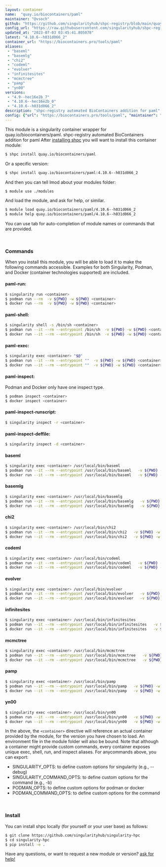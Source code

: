 ```yaml
---
layout: container
name:  "quay.io/biocontainers/paml"
maintainer: "@vsoch"
github: "https://github.com/singularityhub/shpc-registry/blob/main/quay.io/biocontainers/paml/container.yaml"
config_url: "https://raw.githubusercontent.com/singularityhub/shpc-registry/main/quay.io/biocontainers/paml/container.yaml"
updated_at: "2023-07-03 03:45:41.805078"
latest: "4.10.6--h031d066_2"
container_url: "https://biocontainers.pro/tools/paml"
aliases:
 - "baseml"
 - "basemlg"
 - "chi2"
 - "codeml"
 - "evolver"
 - "infinitesites"
 - "mcmctree"
 - "pamp"
 - "yn00"
versions:
 - "4.9--hec16e2b_7"
 - "4.10.6--hec16e2b_0"
 - "4.10.6--h031d066_2"
description: "shpc-registry automated BioContainers addition for paml"
config: {"url": "https://biocontainers.pro/tools/paml", "maintainer": "@vsoch", "description": "shpc-registry automated BioContainers addition for paml", "latest": {"4.10.6--h031d066_2": "sha256:5bc7ceea0bf33bc1975bffeb64e9c4ca3955fac9320d87dc5a443b405ac12cff"}, "tags": {"4.9--hec16e2b_7": "sha256:8a4612423d8664ba34989e4e085b7cd0ea9f9b730bac67d97bf61745768d5020", "4.10.6--hec16e2b_0": "sha256:c8d7a4fea26864f55e90300c84dfd0f8b61dd832e7e0a42e315d055285a3bc0e", "4.10.6--h031d066_2": "sha256:5bc7ceea0bf33bc1975bffeb64e9c4ca3955fac9320d87dc5a443b405ac12cff"}, "docker": "quay.io/biocontainers/paml", "aliases": {"baseml": "/usr/local/bin/baseml", "basemlg": "/usr/local/bin/basemlg", "chi2": "/usr/local/bin/chi2", "codeml": "/usr/local/bin/codeml", "evolver": "/usr/local/bin/evolver", "infinitesites": "/usr/local/bin/infinitesites", "mcmctree": "/usr/local/bin/mcmctree", "pamp": "/usr/local/bin/pamp", "yn00": "/usr/local/bin/yn00"}}
---
```


This module is a singularity container wrapper for quay.io/biocontainers/paml.
shpc-registry automated BioContainers addition for paml
After [installing shpc](#install) you will want to install this container module:


```bash
$ shpc install quay.io/biocontainers/paml
```

Or a specific version:

```bash
$ shpc install quay.io/biocontainers/paml:4.10.6--h031d066_2
```

And then you can tell lmod about your modules folder:

```bash
$ module use ./modules
```

And load the module, and ask for help, or similar.

```bash
$ module load quay.io/biocontainers/paml/4.10.6--h031d066_2
$ module help quay.io/biocontainers/paml/4.10.6--h031d066_2
```

You can use tab for auto-completion of module names or commands that are provided.

<br>

### Commands

When you install this module, you will be able to load it to make the following commands accessible.
Examples for both Singularity, Podman, and Docker (container technologies supported) are included.

#### paml-run:

```bash
$ singularity run <container>
$ podman run --rm  -v ${PWD} -w ${PWD} <container>
$ docker run --rm  -v ${PWD} -w ${PWD} <container>
```

#### paml-shell:

```bash
$ singularity shell -s /bin/sh <container>
$ podman run --it --rm --entrypoint /bin/sh  -v ${PWD} -w ${PWD} <container>
$ docker run --it --rm --entrypoint /bin/sh  -v ${PWD} -w ${PWD} <container>
```

#### paml-exec:

```bash
$ singularity exec <container> "$@"
$ podman run --it --rm --entrypoint ""  -v ${PWD} -w ${PWD} <container> "$@"
$ docker run --it --rm --entrypoint ""  -v ${PWD} -w ${PWD} <container> "$@"
```

#### paml-inspect:

Podman and Docker only have one inspect type.

```bash
$ podman inspect <container>
$ docker inspect <container>
```

#### paml-inspect-runscript:

```bash
$ singularity inspect -r <container>
```

#### paml-inspect-deffile:

```bash
$ singularity inspect -d <container>
```


#### baseml

```bash
$ singularity exec <container> /usr/local/bin/baseml
$ podman run --it --rm --entrypoint /usr/local/bin/baseml   -v ${PWD} -w ${PWD} <container> -c " $@"
$ docker run --it --rm --entrypoint /usr/local/bin/baseml   -v ${PWD} -w ${PWD} <container> -c " $@"
```


#### basemlg

```bash
$ singularity exec <container> /usr/local/bin/basemlg
$ podman run --it --rm --entrypoint /usr/local/bin/basemlg   -v ${PWD} -w ${PWD} <container> -c " $@"
$ docker run --it --rm --entrypoint /usr/local/bin/basemlg   -v ${PWD} -w ${PWD} <container> -c " $@"
```


#### chi2

```bash
$ singularity exec <container> /usr/local/bin/chi2
$ podman run --it --rm --entrypoint /usr/local/bin/chi2   -v ${PWD} -w ${PWD} <container> -c " $@"
$ docker run --it --rm --entrypoint /usr/local/bin/chi2   -v ${PWD} -w ${PWD} <container> -c " $@"
```


#### codeml

```bash
$ singularity exec <container> /usr/local/bin/codeml
$ podman run --it --rm --entrypoint /usr/local/bin/codeml   -v ${PWD} -w ${PWD} <container> -c " $@"
$ docker run --it --rm --entrypoint /usr/local/bin/codeml   -v ${PWD} -w ${PWD} <container> -c " $@"
```


#### evolver

```bash
$ singularity exec <container> /usr/local/bin/evolver
$ podman run --it --rm --entrypoint /usr/local/bin/evolver   -v ${PWD} -w ${PWD} <container> -c " $@"
$ docker run --it --rm --entrypoint /usr/local/bin/evolver   -v ${PWD} -w ${PWD} <container> -c " $@"
```


#### infinitesites

```bash
$ singularity exec <container> /usr/local/bin/infinitesites
$ podman run --it --rm --entrypoint /usr/local/bin/infinitesites   -v ${PWD} -w ${PWD} <container> -c " $@"
$ docker run --it --rm --entrypoint /usr/local/bin/infinitesites   -v ${PWD} -w ${PWD} <container> -c " $@"
```


#### mcmctree

```bash
$ singularity exec <container> /usr/local/bin/mcmctree
$ podman run --it --rm --entrypoint /usr/local/bin/mcmctree   -v ${PWD} -w ${PWD} <container> -c " $@"
$ docker run --it --rm --entrypoint /usr/local/bin/mcmctree   -v ${PWD} -w ${PWD} <container> -c " $@"
```


#### pamp

```bash
$ singularity exec <container> /usr/local/bin/pamp
$ podman run --it --rm --entrypoint /usr/local/bin/pamp   -v ${PWD} -w ${PWD} <container> -c " $@"
$ docker run --it --rm --entrypoint /usr/local/bin/pamp   -v ${PWD} -w ${PWD} <container> -c " $@"
```


#### yn00

```bash
$ singularity exec <container> /usr/local/bin/yn00
$ podman run --it --rm --entrypoint /usr/local/bin/yn00   -v ${PWD} -w ${PWD} <container> -c " $@"
$ docker run --it --rm --entrypoint /usr/local/bin/yn00   -v ${PWD} -w ${PWD} <container> -c " $@"
```



In the above, the `<container>` directive will reference an actual container provided
by the module, for the version you have chosen to load. An environment file in the
module folder will also be bound. Note that although a container
might provide custom commands, every container exposes unique exec, shell, run, and
inspect aliases. For anycommands above, you can export:

 - SINGULARITY_OPTS: to define custom options for singularity (e.g., --debug)
 - SINGULARITY_COMMAND_OPTS: to define custom options for the command (e.g., -b)
 - PODMAN_OPTS: to define custom options for podman or docker
 - PODMAN_COMMAND_OPTS: to define custom options for the command

<br>

### Install

You can install shpc locally (for yourself or your user base) as follows:

```bash
$ git clone https://github.com/singularityhub/singularity-hpc
$ cd singularity-hpc
$ pip install -e .
```

Have any questions, or want to request a new module or version? [ask for help!](https://github.com/singularityhub/singularity-hpc/issues)